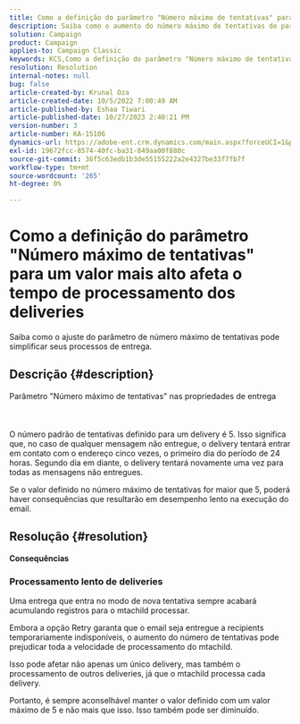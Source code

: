 ```yaml
---
title: Como a definição do parâmetro "Número máximo de tentativas" para um valor mais alto afeta o tempo de processamento dos deliveries
description: Saiba como o aumento do número máximo de tentativas de parâmetro afeta o tempo de processamento do delivery.
solution: Campaign
product: Campaign
applies-to: Campaign Classic
keywords: KCS,Como a definição do parâmetro "Número máximo de tentativas" para um valor mais alto afeta o tempo de processamento dos deliveries
resolution: Resolution
internal-notes: null
bug: false
article-created-by: Krunal Oza
article-created-date: 10/5/2022 7:00:49 AM
article-published-by: Eshaa Tiwari
article-published-date: 10/27/2023 2:40:21 PM
version-number: 3
article-number: KA-15106
dynamics-url: https://adobe-ent.crm.dynamics.com/main.aspx?forceUCI=1&pagetype=entityrecord&etn=knowledgearticle&id=601fc96c-7b44-ed11-bba2-002248086a27
exl-id: 19672fcc-8574-40fc-ba31-849aa00f880c
source-git-commit: 36f5c63edb1b3de55155222a2e4327be33f7fb7f
workflow-type: tm+mt
source-wordcount: '265'
ht-degree: 0%

---
```


# Como a definição do parâmetro &quot;Número máximo de tentativas&quot; para um valor mais alto afeta o tempo de processamento dos deliveries


Saiba como o ajuste do parâmetro de número máximo de tentativas pode simplificar seus processos de entrega.

## Descrição {#description}

Parâmetro &quot;Número máximo de tentativas&quot; nas propriedades de entrega<br><br><br><br>
O número padrão de tentativas definido para um delivery é 5. Isso significa que, no caso de qualquer mensagem não entregue, o delivery tentará entrar em contato com o endereço cinco vezes, o primeiro dia do período de 24 horas. Segundo dia em diante, o delivery tentará novamente uma vez para todas as mensagens não entregues.



Se o valor definido no número máximo de tentativas for maior que 5, poderá haver consequências que resultarão em desempenho lento na execução do email.


## Resolução {#resolution}

<b>Consequências</b>


### Processamento lento de deliveries



Uma entrega que entra no modo de nova tentativa sempre acabará acumulando registros para o mtachild processar.

Embora a opção Retry garanta que o email seja entregue a recipients temporariamente indisponíveis, o aumento do número de tentativas pode prejudicar toda a velocidade de processamento do mtachild.

Isso pode afetar não apenas um único delivery, mas também o processamento de outros deliveries, já que o mtachild processa cada delivery.



Portanto, é sempre aconselhável manter o valor definido com um valor máximo de 5 e não mais que isso. Isso também pode ser diminuído.
